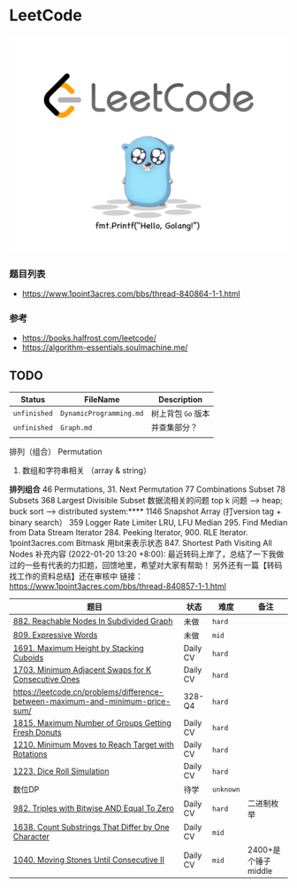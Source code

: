 # LeetCode

![img](images/hello_leetcode.png)

### 题目列表

- https://www.1point3acres.com/bbs/thread-840864-1-1.html

### 参考

- https://books.halfrost.com/leetcode/
- https://algorithm-essentials.soulmachine.me/
  

## TODO

| Status       | FileName                | Description        |
| ------------ | ----------------------- | ------------------ |
| `unfinished` | `DynamicProgramming.md` | 树上背包 `Go` 版本 |
| `unfinished` | `Graph.md`              | 并查集部分？       |
|              |                         |                    |

排列（组合） Permutation



1. 数组和字符串相关 （array & string）
  
  
  
  **排列组合**
  46 Permutations, 31. Next Permutation
  77 Combinations
  Subset
  78 Subsets
  368 Largest Divisible Subset
  数据流相关的问题
  top k 问题 --> heap; buck sort -->  distributed system:****
  1146 Snapshot Array  (打version tag + binary search）
  359 Logger Rate Limiter
  LRU, LFU
  Median 295. Find Median from Data Stream
  Iterator  284. Peeking Iterator, 900. RLE Iterator. 1point3acres.com
  Bitmask 用bit来表示状态 847. Shortest Path Visiting All Nodes
  补充内容 (2022-01-20 13:20 +8:00):
  最近转码上岸了，总结了一下我做过的一些有代表的力扣题，回馈地里，希望对大家有帮助！
  另外还有一篇【转码找工作的资料总结】还在审核中
  链接： https://www.1point3acres.com/bbs/thread-840857-1-1.html



| 题目                                                         | 状态     | 难度      | 备注                |
| ------------------------------------------------------------ | -------- | --------- | ------------------- |
| [882. Reachable Nodes In Subdivided Graph](https://leetcode.cn/problems/reachable-nodes-in-subdivided-graph/) | 未做     | `hard`    |                     |
| [809. Expressive Words](https://leetcode.cn/problems/expressive-words/) | 未做     | `mid`     |                     |
| [1691. Maximum Height by Stacking Cuboids ](https://leetcode.cn/problems/maximum-height-by-stacking-cuboids/) | Daily CV | `hard`    |                     |
| [1703. Minimum Adjacent Swaps for K Consecutive Ones](https://leetcode.cn/problems/minimum-adjacent-swaps-for-k-consecutive-ones/) | Daily CV | `hard`    |                     |
| https://leetcode.cn/problems/difference-between-maximum-and-minimum-price-sum/ | 328-Q4   | `hard`    |                     |
| [1815. Maximum Number of Groups Getting Fresh Donuts](https://leetcode.cn/problems/maximum-number-of-groups-getting-fresh-donuts/) | Daily CV | `hard`    |                     |
| [1210. Minimum Moves to Reach Target with Rotations](https://leetcode.cn/problems/minimum-moves-to-reach-target-with-rotations/) | Daily CV | `hard`    |                     |
| [1223. Dice Roll Simulation](https://leetcode.cn/problems/dice-roll-simulation/) | Daily CV | `hard`    |                     |
| 数位DP                                                       | 待学     | `unknown` |                     |
| [982. Triples with Bitwise AND Equal To Zero](https://leetcode.cn/problems/triples-with-bitwise-and-equal-to-zero/) | Daily CV | `hard`    | 二进制枚举          |
| [1638. Count Substrings That Differ by One Character](https://leetcode.cn/problems/count-substrings-that-differ-by-one-character/) | Daily CV | `mid`     |                     |
| [1040. Moving Stones Until Consecutive II](https://leetcode.cn/problems/moving-stones-until-consecutive-ii/) | Daily CV | `mid`     | 2400+是个锤子middle |

